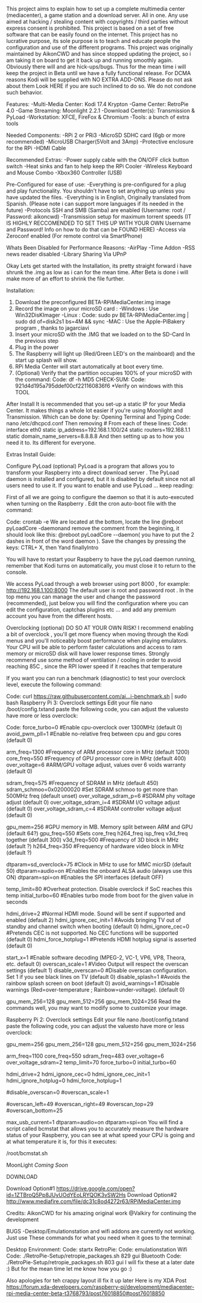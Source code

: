 This project aims to explain how to set up a complete multimedia center (mediacenter), a game station and a download server. All in one. Any use aimed at hacking / stealing content with copyrights / third parties without express consent is prohibited. This project is based on a set of free software that can be easily found on the internet. This project has no lucrative purpose, its sole purpose is to teach and educate people the configuration and use of the different programs. This project was originally maintained by AikonCWD and has since stopped updating the project, so i am taking it on board to get it back up and running smoothly again. Obviously there will and are hick-ups/bugs. Thus for the mean time i will keep the project in Beta until we have a fully functional release. 
For DCMA reasons Kodi will be supplied with NO EXTRA ADD-ONS. Please do not ask about them Look HERE if you are such inclined to do so. We do not condone such behavior.

Features:
-Multi-Media Center: Kodi 17.4 Krypton
-Game Center: RetroPie 4.0
-Game Streaming: Moonlight 2.2.1
-Download Center(s): Transmission & PyLoad
-Workstation: XFCE, FireFox & Chromium
-Tools: a bunch of extra tools

Needed Components:
-RPi 2 or PRi3
-MicroSD SDHC card (6gb or more recommended)
-MicroUSB Charger(5Volt and 3Amp)
-Protective enclosure for the RPi
-HDMI Cable

Recommended Extras:
-Power supply cable with the ON/OFF click button switch
-Heat sinks and fan to help keep the RPi Cooler
-Wireless Keyboard and Mouse Combo
-Xbox360 Controller (USB)

Pre-Configured for ease of use:
-Everything is pre-configured for a plug and play functionality. You shouldn't have to set anything up unless you have updated the files.
-Everything is in English, Originally translated from Spanish. (Please note i can support more languages if its needed in the future)
-Protocols SSH and SMB (Samba) are enabled (Username: root / Password: aikoncwd)
-Transmission setup for maximum torrent speeds (IT IS HIGHLY RECCOMENDED TO SET THIS UP WITH YOUR OWN Username and Password! Info on how to do that can be FOUND HERE)
-Access via Zeroconf enabled (For remote control via SmartPhone)

Whats Been Disabled for Performance Reasons:
-AirPlay
-Time Addon
-RSS news reader disabled
-Library Sharing Via UPnP

Okay Lets get started with the Installation, its pretty straight forward i have shrunk the .img as low as i can for the mean time. After Beta is done i will make more of an effort to shrink the file further.

Installation:
1. Download the preconfigured BETA-RPiMediaCenter.img image
2. Record the image on your microSD card :
-Windows : Use Win32DisKImager
-Linux :
Code:
sudo pv BETA-RPiMediaCenter.img | sudo dd of=disk2s1 bs=4M && sync
-MAC : Use the Apple-PiBakery program , thanks to jagarciavi
3. Insert your microSD with the .IMG that we loaded on to the SD-Card In the previous step
4. Plug in the power
5. The Raspberry will light up (Red/Green LED's on the mainboard) and the start up splash will show.
7. RPi Media Center will start automatically at boot every time.
8. (Optional) Verify that the partition occupies 100% of your microSD with the command:
Code:
df -h
MD5 CHECK-SUM:
Code:
921d4d195a795ddef00cf221160836f6
*Verify on windows with this TOOL

After Install
It is recommended that you set-up a static IP for your Media Center. It makes things a whole lot easier if you're using Moonlight and Transmission.
Which can be done by:
Opening Terminal and Typing
Code:
nano /etc/dhcpcd.conf
Then removing # From each of these lines:
Code:
interface eth0
static ip_address=192.168.1.100/24
static routers=192.168.1.1
static domain_name_servers=8.8.8.8
And then setting up as to how you need it to. Its different for everyone.

Extras Install Guide:

Configure PyLoad (optional)
PyLoad is a program that allows you to transform your Raspberry into a direct download server . The PyLoad daemon is installed and configured, but it is disabled by default since not all users need to use it. If you want to enable and use PyLoad ... keep reading:

First of all we are going to configure the daemon so that it is auto-executed when turning on the Raspberry . Edit the cron auto-boot file with the command:

Code:
crontab -e
We are located at the bottom, locate the line @reboot pyLoadCore -daemonand remove the comment from the beginning, it should look like this: @reboot pyLoadCore --daemon( you have to put the 2 dashes in front of the word daemon ). Save the changes by pressing the keys: CTRL+ X, then Yand finallyIntro

You will have to restart your Raspberry to have the pyLoad daemon running, remember that Kodi turns on automatically, you must close it to return to the console.

We access PyLoad through a web browser using port 8000 , for example: http://192.168.1.100:8000
The default user is root and password root . In the top menu you can manage the user and change the password (recommended), just below you will find the configuration where you can edit the configuration, captchas plugins etc ... and add any premium account you have from the different hosts.

Overclocking (optional) DO SO AT YOUR OWN RISK!
I recommend enabling a bit of overclock , you'll get more fluency when moving through the Kodi menus and you'll noticeably boost performance when playing emulators. Your CPU will be able to perform faster calculations and access to ram memory or microSD disk will have lower response times. 
Strongly recommend use some method of ventilation / cooling in order to avoid reaching 85C , since the RPI lower speed if it reaches that temperature

If you want you can run a benchmark (diagnostic) to test your overclock level, execute the following command:

Code:
curl https://raw.githubusercontent.com/ai...i-benchmark.sh | sudo bash
Raspberry Pi 3: Overclock settings
Edit your file nano /boot/config.txtand paste the following code, you can adjust the values ​​to have more or less overclock:

Code:
force_turbo=0                   #Enable cpu-overclock over 1300MHz (default 0)
avoid_pwm_pll=1                 #Enable no-relative freq between cpu and gpu cores (default 0)

arm_freq=1300                   #Frequency of ARM processor core in MHz (default 1200)
core_freq=550                   #Frequency of GPU processor core in MHz (default 400)
over_voltage=6                  #ARM/GPU voltage adjust, values over 6 voids warranty (default 0)

sdram_freq=575                  #Frequency of SDRAM in MHz (default 450)
sdram_schmoo=0x02000020         #Set SDRAM schmoo to get more than 500MHz freq (default unset)
over_voltage_sdram_p=6          #SDRAM phy voltage adjust (default 0)
over_voltage_sdram_i=4          #SDRAM I/O voltage adjust (default 0)
over_voltage_sdram_c=4          #SDRAM controller voltage adjust (default 0)

gpu_mem=256                     #GPU memory in MB. Memory split between ARM and GPU (default 64?)
gpu_freq=550                    #Sets core_freq h264_freq isp_freq v3d_freq together (default 300)
v3d_freq=500                    #Frequency of 3D block in MHz (default ?)
h264_freq=350                   #Frequency of hardware video block in MHz (default ?)

dtparam=sd_overclock=75         #Clock in MHz to use for MMC micrSD (default 50)
dtparam=audio=on                #Enables the onboard ALSA audio (always use this ON)
dtparam=spi=on                  #Enables the SPI interfaces (default OFF)

temp_limit=80                   #Overheat protection. Disable overclock if SoC reaches this temp
initial_turbo=60                #Enables turbo mode from boot for the given value in seconds

hdmi_drive=2                    #Normal HDMI mode. Sound will be sent if supported and enabled (default 2)
hdmi_ignore_cec_init=1          #Avoids bringing TV out of standby and channel switch when booting (default 0)
hdmi_ignore_cec=0               #Pretends CEC is not supported. No CEC functions will be supported (default 0)
hdmi_force_hotplug=1            #Pretends HDMI hotplug signal is asserted (default 0)

start_x=1                       #Enable software decoding (MPEG-2, VC-1, VP6, VP8, Theora, etc. default 0)
overscan_scale=1                #Video Output will respect the overscan settings (default 1)
disable_overscan=0              #Disable overscan configuration. Set 1 if you see black lines on TV (default 0)
disable_splash=1                #Avoids the rainbow splash screen on boot (default 0)
avoid_warnings=1                #Disable warnings (Red=over-temperature ; Rainbow=under-voltage). (default 0)

gpu_mem_256=128
gpu_mem_512=256
gpu_mem_1024=256
Read the commands well, you may want to modify some to customize your image.

Raspberry Pi 2: Overclock settings
Edit your file nano /boot/config.txtand paste the following code, you can adjust the values ​​to have more or less overclock:

gpu_mem=256
gpu_mem_256=128
gpu_mem_512=256
gpu_mem_1024=256

arm_freq=1100
core_freq=550
sdram_freq=483
over_voltage=6
over_voltage_sdram=2
temp_limit=70
force_turbo=0
initial_turbo=60

hdmi_drive=2
hdmi_ignore_cec=0
hdmi_ignore_cec_init=1
hdmi_ignore_hotplug=0
hdmi_force_hotplug=1

#disable_overscan=0
#overscan_scale=1

#overscan_left=49
#overscan_right=49
#overscan_top=29
#overscan_bottom=25

max_usb_current=1
dtparam=audio=on
dtparam=spi=on
You will find a script called bcmstat that allows you to accurately measure the hardware status of your Raspberry, you can see at what speed your CPU is going and at what temperature it is, for this it executes:

/root/bcmstat.sh

MoonLight
*Coming Soon*

DOWNLOAD

Download Option#1 https://drive.google.com/open?id=1ZTBroQ5Pp8JUyUOdYEoLRYQOK3vSW2Hs
Download Option#2 http://www.mediafire.com/file/dc31c8od4272r63/RPiMediaCenter.img

Credits:
AikonCWD for his amazing original work
@Valkiry for continuing the development


BUGS
-Desktop/Emulationstation and wifi addons are currently not working.
Just use These commands for what you need when it goes to the terminal:

Desktop Environment:
Code:
startx
RetroPie:
Code:
emulationstation
Wifi 
Code:
./RetroPie-Setup/retropie_packages.sh 829 gui
Bluetooth
Code:
 ./RetroPie-Setup/retropie_packages.sh 803 gui
I will fix these at a later date :) But for the mean time let me know how you go :)


Also apologies for teh crappy layout ill fix it up later
Here is my XDA Post https://forum.xda-developers.com/raspberry-pi/development/mediacenter-rpi-media-center-beta-t3768793/post76018850#post76018850
